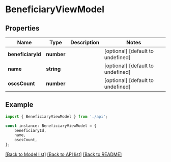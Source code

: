 # BeneficiaryViewModel


## Properties

Name | Type | Description | Notes
------------ | ------------- | ------------- | -------------
**beneficiaryId** | **number** |  | [optional] [default to undefined]
**name** | **string** |  | [optional] [default to undefined]
**oscsCount** | **number** |  | [optional] [default to undefined]

## Example

```typescript
import { BeneficiaryViewModel } from './api';

const instance: BeneficiaryViewModel = {
    beneficiaryId,
    name,
    oscsCount,
};
```

[[Back to Model list]](../README.md#documentation-for-models) [[Back to API list]](../README.md#documentation-for-api-endpoints) [[Back to README]](../README.md)
